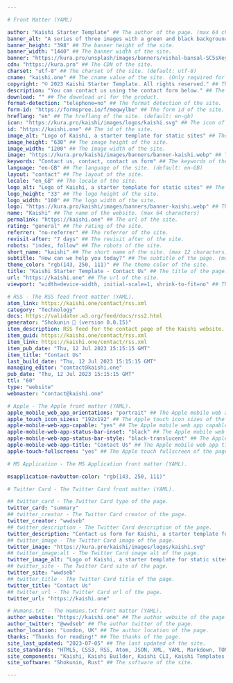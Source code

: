 ```yaml
---

# Front Matter (YAML)

author: "Kaishi Starter Template" ## The author of the page. (max 64 characters)
banner_alt: "A series of three images with a green and black background" ## The banner alt of the site.
banner_height: "398" ## The banner height of the site.
banner_width: "1440" ## The banner width of the site.
banner: "https://kura.pro/unsplash/images/banners/vishal-bansal-SC5sXeyjloE-unsplash.jpg" ## The banner of the site.
cdn: "https://kura.pro" ## The CDN of the site.
charset: "utf-8" ## The charset of the site. (default: utf-8)
cname: "kaishi.one" ## The cname value of the site. (Only required for the index page.)
copyright: "© 2023 Kaishi Starter Template. All rights reserved." ## The copyright of the site.
description: "You can contact us using the contact form below." ## The description of the site. (max 160 characters)
download: "" ## The download url for the product.
format-detection: "telephone=no" ## The format detection of the site.
form-id: "https://formspree.io/f/meqwylbe" ## The form id of the site.
hreflang: "en" ## The hreflang of the site. (default: en-gb)
icon: "https://kura.pro/kaishi/images/logos/kaishi.svg" ## The icon of the site in SVG format.
id: "https://kaishi.one" ## The id of the site.
image_alt: "Logo of Kaishi, a starter template for static sites" ## The image alt of the site.
image_height: "630" ## The image height of the site.
image_width: "1200" ## The image width of the site.
image: "https://kura.pro/kaishi/images/banners/banner-kaishi.webp" ## The main image of the site in SVG format.
keywords: "Contact us, contact, contact us form" ## The keywords of the site. (comma separated, max 10 keywords)
language: "en-GB" ## The language of the site. (default: en-GB)
layout: "contact" ## The layout of the site.
locale: "en_GB" ## The locale of the site.
logo_alt: "Logo of Kaishi, a starter template for static sites" ## The logo alt of the site.
logo_height: "33" ## The logo height of the site.
logo_width: "100" ## The logo width of the site.
logo: "https://kura.pro/kaishi/images/banners/banner-kaishi.webp" ## The logo of the site in SVG format.
name: "Kaishi" ## The name of the website. (max 64 characters)
permalink: "https://kaishi.one" ## The url of the site.
rating: "general" ## The rating of the site.
referrer: "no-referrer" ## The referrer of the site.
revisit-after: "7 days" ## The revisit after of the site.
robots: "index, follow" ## The robots of the site.
short_name: "kaishi" ## The short name of the site. (max 12 characters)
subtitle: "How can we help you today?" ## The subtitle of the page. (max 64 characters)
theme_color: "rgb(143, 250, 111)" ## The theme color of the site.
title: "Kaishi Starter Template - Contact Us" ## The title of the page. (max 64 characters)
url: "https://kaishi.one" ## The url of the site.
viewport: "width=device-width, initial-scale=1, shrink-to-fit=no" ## The viewport of the site.

# RSS - The RSS feed front matter (YAML).
atom_link: https://kaishi.one/contact/rss.xml
category: "Technology"
docs: https://validator.w3.org/feed/docs/rss2.html
generator: "Shokunin 🦀 (version 0.0.15)"
item_description: RSS feed for the contact page of the Kaishi website.
item_guid: https://kaishi.one/contact/rss.xml
item_link: https://kaishi.one/contact/rss.xml
item_pub_date: "Thu, 12 Jul 2023 15:15:15 GMT"
item_title: "Contact Us"
last_build_date: "Thu, 12 Jul 2023 15:15:15 GMT"
managing_editor: "contact@kaishi.one"
pub_date: "Thu, 12 Jul 2023 15:15:15 GMT"
ttl: "60"
type: "website"
webmaster: "contact@kaishi.one"

# Apple - The Apple front matter (YAML).
apple_mobile_web_app_orientations: "portrait" ## The Apple mobile web app orientations of the page.
apple_touch_icon_sizes: "192x192" ## The Apple touch icon sizes of the page.
apple-mobile-web-app-capable: "yes" ## The Apple mobile web app capable of the page.
apple-mobile-web-app-status-bar-inset: "black" ## The Apple mobile web app status bar inset of the page.
apple-mobile-web-app-status-bar-style: "black-translucent" ## The Apple mobile web app status bar style of the page.
apple-mobile-web-app-title: "Contact Us" ## The Apple mobile web app title of the page.
apple-touch-fullscreen: "yes" ## The Apple touch fullscreen of the page.

# MS Application - The MS Application front matter (YAML).

msapplication-navbutton-color: "rgb(143, 250, 111)"

# Twitter Card - The Twitter Card front matter (YAML).

## twitter_card - The Twitter Card type of the page.
twitter_card: "summary"
## twitter_creator - The Twitter Card creator of the page.
twitter_creator: "wwdseb"
## twitter_description - The Twitter Card description of the page.
twitter_description: "Contact us form for Kaishi, a starter template for static sites"
## twitter_image - The Twitter Card image of the page.
twitter_image: "https://kura.pro/kaishi/images/logos/kaishi.svg"
## twitter_image:alt - The Twitter Card image alt of the page.
twitter_image_alt: "Logo of Kaishi, a starter template for static sites"
## twitter_site - The Twitter Card site of the page.
twitter_site: "wwdseb"
## twitter_title - The Twitter Card title of the page.
twitter_title: "Contact Us"
## twitter_url - The Twitter Card url of the page.
twitter_url: "https://kaishi.one"

# Humans.txt - The Humans.txt front matter (YAML).
author_website: "https://kaishi.one" ## The author website of the page.
author_twitter: "@wwdseb" ## The author twitter of the page.
author_location: "London, UK" ## The author location of the page.
thanks: "Thanks for reading!" ## The thanks of the page.
site_last_updated: "2023-07-05" ## The last updated of the site.
site_standards: "HTML5, CSS3, RSS, Atom, JSON, XML, YAML, Markdown, TOML" ## The standards of the site.
site_components: "Kaishi, Kaishi Builder, Kaishi CLI, Kaishi Templates, Kaishi Themes" ## The components of the site.
site_software: "Shokunin, Rust" ## The software of the site.

---
```

